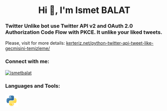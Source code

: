 <h1 align="center">Hi 👋, I'm Ismet BALAT</h1>
<h3 align="left">Twitter Unlike bot use Twitter API v2 and OAuth 2.0 Authorization Code Flow with PKCE. It unlike your liked tweets. </h3>

<p>Please, visit for more details: <a href="https://kerteriz.net/python-twitter-api-tweet-like-gecmisini-temizleme/">kerteriz.net/python-twitter-api-tweet-like-gecmisini-temizleme/</a></p>

<h3 align="left">Connect with me:</h3>
<p align="left">
<a href="https://linkedin.com/in/ismetbalat" target="blank"><img align="center" src="https://raw.githubusercontent.com/rahuldkjain/github-profile-readme-generator/master/src/images/icons/Social/linked-in-alt.svg" alt="ismetbalat" height="30" width="40" /></a>
</p>

<h3 align="left">Languages and Tools:</h3>
<p align="left"> <a href="https://www.python.org" target="_blank" rel="noreferrer"> <img src="https://raw.githubusercontent.com/devicons/devicon/master/icons/python/python-original.svg" alt="python" width="40" height="40"/> </a> </p>

